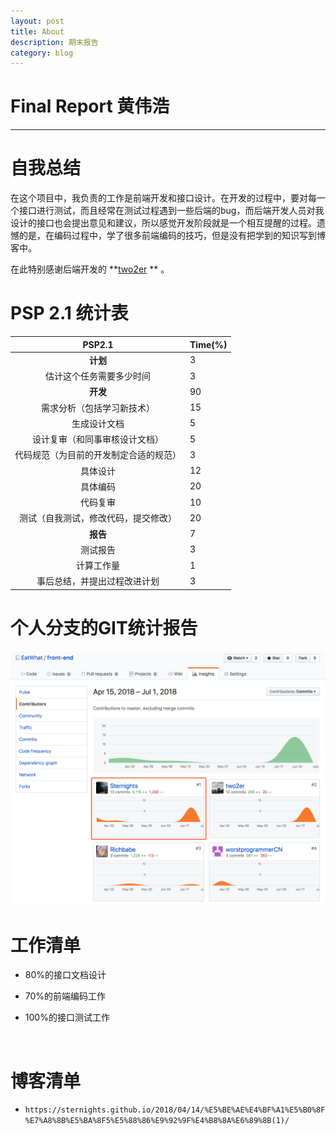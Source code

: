 ```yaml
---
layout: post
title: About
description: 期末报告
category: blog
---
```

# Final Report 黄伟浩

---
# 自我总结

在这个项目中，我负责的工作是前端开发和接口设计。在开发的过程中，要对每一个接口进行测试，而且经常在测试过程遇到一些后端的bug，而后端开发人员对我设计的接口也会提出意见和建议，所以感觉开发阶段就是一个相互提醒的过程。遗憾的是，在编码过程中，学了很多前端编码的技巧，但是没有把学到的知识写到博客中。

在此特别感谢后端开发的 **<u>two2er</u> ** 。



# PSP 2.1 统计表

|                 PSP2.1                 | Time(%) |
| :------------------------------------: | ------- |
|                **计划**                | 3       |
|        估计这个任务需要多少时间        | 3       |
|                **开发**                | 90      |
|       需求分析（包括学习新技术）       | 15      |
|              生成设计文档              | 5       |
|     设计复审（和同事审核设计文档）     | 5       |
| 代码规范（为目前的开发制定合适的规范） | 3       |
|                具体设计                | 12      |
|                具体编码                | 20      |
|                代码复审                | 10      |
|  测试（自我测试，修改代码，提交修改）  | 20      |
|                **报告**                | 7       |
|                测试报告                | 3       |
|               计算工作量               | 1       |
|      事后总结，并提出过程改进计划      | 3       |



# 个人分支的GIT统计报告

![image-20180701153004227](https://github.com/Sternights/Sternights.github.io/blob/master/img/front-end.png?raw=true)



# 工作清单

- 80%的接口文档设计

- 70%的前端编码工作

- 100%的接口测试工作

  ​



# 博客清单

- `https://sternights.github.io/2018/04/14/%E5%BE%AE%E4%BF%A1%E5%B0%8F%E7%A8%8B%E5%BA%8F5%E5%88%86%E9%92%9F%E4%B8%8A%E6%89%8B(1)/`